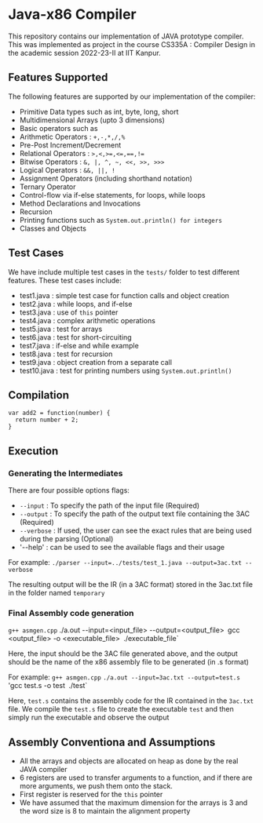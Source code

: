 # Java-x86 Compiler
This repository contains our implementation of JAVA prototype compiler. 
This was implemented as project in the course CS335A : Compiler Design in the academic session 2022-23-II at IIT Kanpur.

## Features Supported

The following features are supported by our implementation of the compiler:

* Primitive Data types such as int, byte, long, short
* Multidimensional Arrays (upto 3 dimensions)
* Basic operators such as
*   Arithmetic Operators : `+,-,*,/,%`
*   Pre-Post Increment/Decrement
*   Relational Operators : `>,<,>=,<=,==,!=`
*   Bitwise Operators : `&, |, ^, ~, <<, >>, >>>`
*   Logical Operators : `&&, ||, !`
*   Assignment Operators (including shorthand notation)
*   Ternary Operator
* Control-flow via if-else statements, for loops, while loops
* Method Declarations and Invocations
* Recursion
* Printing functions such as `System.out.println() for integers`
* Classes and Objects

## Test Cases

We have include multiple test cases in the `tests/` folder 
to test different features. These test cases include:
* test1.java : simple test case for function calls and object creation
* test2.java : while loops, and if-else
* test3.java : use of `this` pointer
* test4.java : complex arithmetic operations
* test5.java : test for arrays
* test6.java : test for short-circuiting
* test7.java : if-else and while example
* test8.java : test for recursion
* test9.java : object creation from a separate call
* test10.java : test for printing numbers using `System.out.println()`

## Compilation

```
var add2 = function(number) {
  return number + 2;
}
```


## Execution

### Generating the Intermediates

There are four possible options flags:
* `--input` : To specify the path of the input file (Required)
* `--output` : To specify the path of the output text file containing the 3AC (Required)
* `--verbose` : If used, the user can see the exact rules that are being used during the parsing (Optional)
* '--help' : can be used to see the available flags and their usage

For example:
`./parser --input=../tests/test_1.java --output=3ac.txt --verbose`

The resulting output will be the IR (in a 3AC format) stored in the
3ac.txt file in the folder named `temporary`

### Final Assembly code generation

`g++ asmgen.cpp`
./a.out --input=<input_file> --output=<output_file>`
`gcc <output_file> -o <executable_file>`
`./executable_file`

Here, the input should be the 3AC file generated above, and the
output should be the name of the x86 assembly file to 
be generated (in .s format)

For example:
`g++ asmgen.cpp`
`./a.out --input=3ac.txt --output=test.s`
'gcc test.s -o test`
`./test`

Here, `test.s` contains the assembly code for the IR
contained in the `3ac.txt` file. We compile the `test.s` file
to create the executable `test` and then simply run the
executable and observe the output

## Assembly Conventiona and Assumptions

* All the arrays and objects are allocated on heap as done by the real JAVA compiler
* 6 registers are used to transfer arguments to a function, and if there are more arguments, we push them onto the stack.
* First register is reserved for the `this` pointer
* We have assumed that the maximum dimension for the arrays is 3 and the word size is 8 to maintain the alignment property


